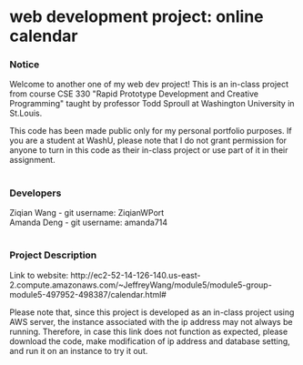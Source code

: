 # web development project: online calendar

<h3>Notice</h3>
<p>
Welcome to another one of my web dev project! This is an in-class project from course CSE 330 "Rapid Prototype Development and Creative Programming" taught by professor Todd Sproull at Washington University in St.Louis.
</p>
<p>
This code has been made public only for my personal portfolio purposes. If you are a student at WashU, please note that I do not grant permission for anyone to turn in this code as their in-class project or use part of it in their assignment.
</p>

#

<h3>Developers</h3>
Ziqian Wang - git username: ZiqianWPort<br>
Amanda Deng - git username: amanda714

#

<h3>Project Description</h3>
<p>Link to website: http://ec2-52-14-126-140.us-east-2.compute.amazonaws.com/~JeffreyWang/module5/module5-group-module5-497952-498387/calendar.html#</p>
<p>Please note that, since this project is developed as an in-class project using AWS server, the instance associated with the ip address may not always be running. Therefore, in case this link does not function as expected, please download the code, make modification of ip address and database setting, and run it on an instance to try it out.</p>
